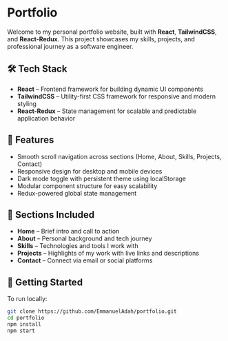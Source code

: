 # Portfolio

Welcome to my personal portfolio website, built with **React**, **TailwindCSS**, and **React-Redux**. This project showcases my skills, projects, and professional journey as a software engineer.

## 🛠️ Tech Stack

- **React** – Frontend framework for building dynamic UI components
- **TailwindCSS** – Utility-first CSS framework for responsive and modern styling
- **React-Redux** – State management for scalable and predictable application behavior

## 📁 Features

- Smooth scroll navigation across sections (Home, About, Skills, Projects, Contact)
- Responsive design for desktop and mobile devices
- Dark mode toggle with persistent theme using localStorage
- Modular component structure for easy scalability
- Redux-powered global state management

## 📸 Sections Included

- **Home** – Brief intro and call to action
- **About** – Personal background and tech journey
- **Skills** – Technologies and tools I work with
- **Projects** – Highlights of my work with live links and descriptions
- **Contact** – Connect via email or social platforms

## 🚀 Getting Started

To run locally:

```bash
git clone https://github.com/EmmanuelAdah/portfolio.git
cd portfolio
npm install
npm start

